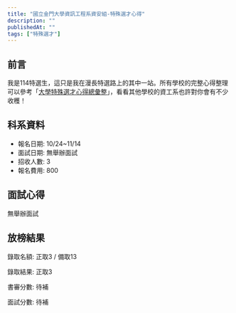 ```yaml
---
title: "國立金門大學資訊工程系資安組-特殊選才心得"
description: ""
publishedAt: ""
tags: ["特殊選才"]
---
```


## 前言

我是114特選生，這只是我在漫長特選路上的其中一站。所有學校的完整心得整理可以參考「[大學特殊選才心得總彙整](/blogs/special)」，看看其他學校的資工系也許對你會有不少收穫！

## 科系資料

- 報名日期: 10/24~11/14
- 面試日期: 無舉辦面試
- 招收人數: 3
- 報名費用: 800

## 面試心得

無舉辦面試

## 放榜結果

錄取名額: 正取3 / 備取13

錄取結果: 正取3

書審分數: 待補

面試分數: 待補
